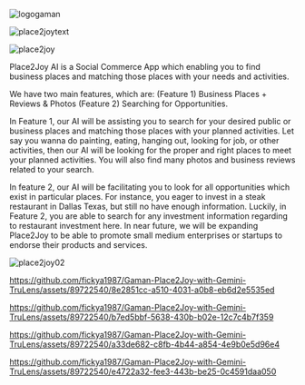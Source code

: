 ![logogaman](https://github.com/fickya1987/Gaman-Place2Joy-with-Gemini-TruLens/assets/89722540/707efe5f-9f88-4612-b16b-33defce94e92)

![place2joytext](https://github.com/fickya1987/Gaman-Place2Joy-with-Gemini-TruLens/assets/89722540/062f2294-37bc-4bad-a05f-33327b05ad92)

![place2joy](https://github.com/fickya1987/Gaman-Place2Joy-with-Gemini-TruLens/assets/89722540/f25da6f7-4d03-4ed6-b3b1-b65a815922e5)

Place2Joy AI is a Social Commerce App which enabling you to find business places and matching those places with your needs and activities. 

We have two main features, which are: (Feature 1) Business Places + Reviews & Photos (Feature 2) Searching for Opportunities. 

In Feature 1, our AI will be assisting you to search for your desired public or business places and matching those places with your planned activities. Let say you wanna do painting, eating, hanging out, looking for job, or other activities, then our AI will be looking for the proper and right places to meet your planned activities. You will also find many photos and business reviews related to your search. 

In feature 2, our AI will be facilitating you to look for all opportunities which exist in particular places. For instance, you eager to invest in a steak restaurant in Dallas Texas, but still no have enough information. Luckily, in Feature 2, you are able to search for any investment information regarding to restaurant investment here. In near future, we will be expanding Place2Joy to be able to promote small medium enterprises or startups to endorse their products and services.

![place2joy02](https://github.com/fickya1987/Gaman-Place2Joy-with-Gemini-TruLens/assets/89722540/9baa583e-1048-4062-967e-13746f443da4)


https://github.com/fickya1987/Gaman-Place2Joy-with-Gemini-TruLens/assets/89722540/8e2851cc-a510-4031-a0b8-eb6d2e5535ed


https://github.com/fickya1987/Gaman-Place2Joy-with-Gemini-TruLens/assets/89722540/b7ed5bbf-5638-430b-b02e-12c7c4b7f359


https://github.com/fickya1987/Gaman-Place2Joy-with-Gemini-TruLens/assets/89722540/a33de682-c8fb-4b44-a854-4e9b0e5d96e4


https://github.com/fickya1987/Gaman-Place2Joy-with-Gemini-TruLens/assets/89722540/e4722a32-fee3-443b-be25-0c4591daa050

